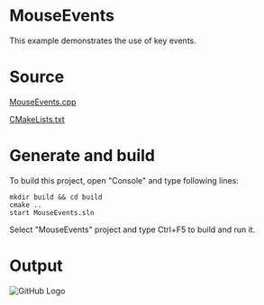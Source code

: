 # MouseEvents

This example demonstrates the use of key events.

# Source

[MouseEvents.cpp](MouseEvents.cpp)

[CMakeLists.txt](CMakeLists.txt)

# Generate and build

To build this project, open "Console" and type following lines:

``` shell
mkdir build && cd build
cmake .. 
start MouseEvents.sln
```

Select "MouseEvents" project and type Ctrl+F5 to build and run it.

# Output

![GitHub Logo](../../../docs/Pictures/MouseEvents.png)
